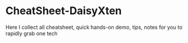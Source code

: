 # CheatSheet-DaisyXten
Here I collect all cheatsheet, quick hands-on demo, tips, notes for you to rapidly grab one tech
